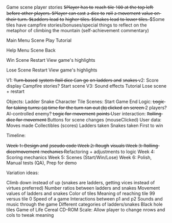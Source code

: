 Game scene player stories
    $̶P̶l̶a̶y̶e̶r̶ h̶a̶s̶ t̶o̶ r̶e̶a̶c̶h̶ t̶i̶l̶e̶ 1̶0̶0̶ a̶t̶ t̶h̶e̶ t̶o̶p̶ l̶e̶f̶t̶ b̶e̶f̶o̶r̶e̶ o̶t̶h̶e̶r̶ p̶l̶a̶y̶e̶r̶s̶.̶
    $̶P̶l̶a̶y̶e̶r̶ c̶a̶n̶ c̶a̶s̶t̶ a̶ d̶i̶c̶e̶ t̶o̶ r̶o̶l̶l̶ a̶ m̶o̶v̶e̶m̶e̶n̶t̶ v̶a̶l̶u̶e̶ o̶n̶ t̶h̶e̶i̶r̶ t̶u̶r̶n̶.̶
    $̶L̶a̶d̶d̶e̶r̶s̶ l̶e̶a̶d̶ t̶o̶ h̶i̶g̶h̶e̶r̶ t̶i̶l̶e̶s̶.̶
    $̶S̶n̶a̶k̶e̶s̶ l̶e̶a̶d̶ t̶o̶ l̶o̶w̶e̶r̶ t̶i̶l̶e̶s̶.̶
    $Some tiles have campfire stories/bonuses/special things to reflect on the metaphor of climbing
    the mountain (self-achievement commentary)

Main Menu Scene
    Play 
    Tutorial

Help Menu Scene
    Back

Win Scene
    Restart
    View game's highlights

Lose Scene
    Restart
    View game's highlights    

V1:
    T̶u̶r̶n̶-̶b̶a̶s̶e̶d̶ s̶y̶s̶t̶e̶m̶
    R̶o̶l̶l̶ d̶i̶c̶e̶
    C̶a̶n̶ g̶o̶ o̶n̶ l̶a̶d̶d̶e̶r̶s̶ a̶n̶d̶ s̶n̶a̶k̶e̶s̶
v2: 
    Score display
    Campfire stories?
    Start scene
V3:
    Sound effects
    Tutorial
    Lose scene + restart 

Objects:
    Ladder
    Snake
    Character
    Tile
Scenes:
    Start
    Game
    End
Logic:
    L̶o̶g̶i̶c̶ f̶o̶r̶ t̶a̶k̶i̶n̶g̶ t̶u̶r̶n̶s̶:̶ (̶a̶)̶ t̶i̶m̶e̶ f̶o̶r̶ t̶h̶e̶ t̶u̶r̶n̶ r̶a̶n̶ o̶u̶t̶ (̶b̶)̶ c̶l̶i̶c̶k̶e̶d̶ o̶n̶ s̶c̶r̶e̶e̶n̶
    2 players? AI-controlled enemy?
    L̶o̶g̶i̶c̶ f̶o̶r̶ m̶o̶v̶e̶m̶e̶n̶t̶ p̶o̶i̶n̶t̶s̶
User interaction:
    R̶o̶l̶l̶i̶n̶g̶ d̶i̶c̶e̶ f̶o̶r̶ m̶o̶v̶e̶m̶e̶n̶t̶
    Buttons for scene changes (mouseClicked)
User data:
    Moves made
    Collectibles (scores)
    Ladders taken
    Snakes taken
    First to win

Timeline:

W̶e̶e̶k̶ 1̶:̶ D̶e̶s̶i̶g̶n̶ a̶n̶d̶ p̶s̶e̶u̶d̶o̶-̶c̶o̶d̶e̶
W̶e̶e̶k̶ 2̶:̶ R̶o̶u̶g̶h̶ v̶i̶s̶u̶a̶l̶s̶
W̶e̶e̶k̶ 3̶:̶ R̶o̶l̶l̶i̶n̶g̶ d̶i̶c̶e̶/̶m̶o̶v̶e̶m̶e̶n̶t̶ m̶e̶c̶h̶a̶n̶i̶c̶s̶
    Refactoring + adjustments to logic
Week 4: Scoring mechanics
Week 5: Scenes (Start/Win/Lose)
Week 6: Polish, Manual tests (QA), Prep for demo


Variation ideas:

Climb down instead of up (snakes are ladders, getting vices instead of virtues preferred)
Number ratios between ladders and snakes
Movement values of ladders and snakes
Color of tiles
Meaning of reaching tile 99 versus tile 0
Speed of a game
Interactions between p1 and p2
Sounds and music through the game
Different categories of ladders/snakes
Black hole tiles
Game of Life Cereal CD-ROM
Scale: Allow player to change nrows and cols to tweak meaning